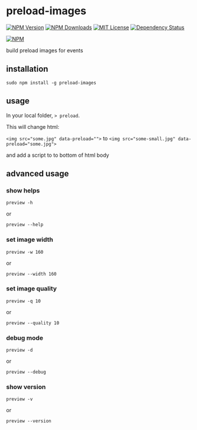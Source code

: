 # preload-images

[![NPM Version][npm-version-image]][npm-url]
[![NPM Downloads][npm-downloads-image]][npm-url]
[![MIT License][license-image]][license-url]
[![Dependency Status][david-image]][david-url]

[![NPM][nodei-image]][nodei-url]

build preload images for events

## installation

`sudo npm install -g preload-images`

## usage

In your local folder, `> preload`.

This will change html:

`<img src="some.jpg" data-preload="">` to `<img src="some-small.jpg" data-preload="some.jpg">`

and add a script to to bottom of html body

## advanced usage

### show helps

`preview -h`

or

`preview --help`

### set image width

`preview -w 160`

or

`preview --width 160`

### set image quality

`preview -q 10`

or

`preview --quality 10`

### debug mode

`preview -d`

or

`preview --debug`

### show version

`preview -v`

or

`preview --version`

[npm-version-image]: http://img.shields.io/npm/v/preload-images.svg?style=flat
[npm-url]: https://www.npmjs.com/package/preload-images
[npm-downloads-image]: http://img.shields.io/npm/dm/preload-images.svg?style=flat
[license-image]: http://img.shields.io/badge/license-MIT-blue.svg?style=flat
[license-url]: LICENSE
[david-image]: http://img.shields.io/david/vivaxy/local-images.svg?style=flat
[david-url]: https://david-dm.org/vivaxy/local-images
[nodei-image]: https://nodei.co/npm-dl/preload-images.png?height=3
[nodei-url]: https://nodei.co/npm/preload-images/
